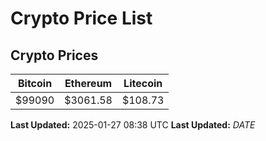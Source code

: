 # Crypto Price List

## Crypto Prices
| Bitcoin | Ethereum | Litecoin |
| ------- | -------- | -------- |
| $99090 | $3061.58 | $108.73 |
**Last Updated:** 2025-01-27 08:38 UTC
**Last Updated:** $DATE$

